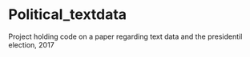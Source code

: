 # Political_textdata
Project holding code on a paper regarding text data and the presidentil election, 2017
